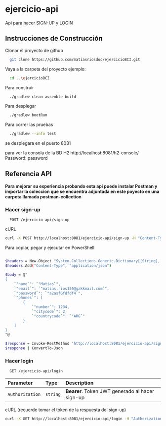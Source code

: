 # ejercicio-api

Api para hacer SIGN-UP y LOGIN

## Instrucciones de Construcción

Clonar el proyecto de github
```bash
  git clone https://github.com/matiasriosdoc/ejercicioBCI.git
```
Vaya a la carpeta del proyecto ejemplo:

```bash
  cd ..\ejercicioBCI
```

Para construir

```bash
  ./gradlew clean assemble build
```

Para desplegar

```bash
  ./gradlew bootRun
```

Para correr las pruebas

```bash
  ./gradlew --info test
```

se desplegara en el puerto 8081

para ver la consola de la BD H2
http://localhost:8081/h2-console/
Password: password

## Referencia API

#### Para mejorar su experiencia probando esta api puede instalar Postman y importar la coleccion que se encuentra adjuntada en este poyecto en una carpeta llamada postman-collection

### Hacer sign-up

```http
  POST /ejercicio-api/sign-up
```
cURL
```bash
curl -X POST http://localhost:8081/ejercicio-api/sign-up -H "Content-Type: application/json" -d "{\"name\":\"Matias\",\"email\":\"matias.rios156@gakkmail.com\",\"password\":\"a2asfGfdfdf4\",\"phones\":[{\"number\":1234,\"citycode\":2,\"countrycode\":\"ARG\"}]}"
```

Para copiar, pegar y ejecutar en PowerShell
```bash

$headers = New-Object "System.Collections.Generic.Dictionary[[String],[String]]"
$headers.Add("Content-Type", "application/json")

$body = @"
{
    `"name`": `"Matias`",
    `"email`": `"matias.rios156@gakkmail.com`",
    `"password`": `"a2asfGfdfdf4`",
    `"phones`": [
        {
            `"number`": 1234,
            `"citycode`": 2,
            `"countrycode`": `"ARG`"
        }
    ]
}
"@

$response = Invoke-RestMethod 'http://localhost:8081/ejercicio-api/sign-up' -Method 'POST' -Headers $headers -Body $body
$response | ConvertTo-Json

```

### Hacer login

```http
  GET /ejercicio-api/login
```

| Parameter | Type     | Description                                     |
|:----------| :------- |:------------------------------------------------|
| `Authorization`     | `string` | **Bearer**. Token JWT generado al hacer sign-up |

cURL (recuerde tomar el token de la respuesta del sign-up)
```bash
curl -X GET http://localhost:8081/ejercicio-api/login -H "Authorization: Bearer eyJhbGciOiJIUzI1NiJ9.eyJwYXNzd29yZCI6IiQyYSQxMCR1ZUZ2S1dpZzVvQVJpcDFaeERSa0xlcjdwbi9ZYkRlTVoxVVVXVHBPMHY1Y0xCMHdjRGR1bSIsImVtYWlsIjoibGV4LjE4NC4xdzlhc2E1czE1NnFhQGdha2ttYWlsLmNvbSJ9.8-Q_F6svHqYzIymEQZ4UnhYcZUtWlXHP6aqKdoAMQTg"
```